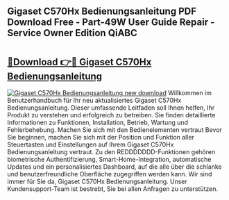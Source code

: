 ## Gigaset C570Hx Bedienungsanleitung PDF Download Free - Part-49W User Guide Repair - Service Owner Edition QiABC

# <h2><a href="http://df3643e.blite.top/?on=Gigaset+C570Hx+Bedienungsanleitung">🔗Download 👉🔴 Gigaset C570Hx Bedienungsanleitung</a></h2>

[![Gigaset C570Hx Bedienungsanleitung new download](https://i.imgur.com/lujVjoI.png)](http://df3643e.blite.top/?on=Gigaset+C570Hx+Bedienungsanleitung)
Willkommen im Benutzerhandbuch für Ihr neu aktualisiertes Gigaset C570Hx Bedienungsanleitung. Dieser umfassende Leitfaden soll Ihnen helfen, Ihr Produkt zu verstehen und erfolgreich zu betreiben. Sie finden detaillierte Informationen zu Funktionen, Installation, Betrieb, Wartung und Fehlerbehebung. Machen Sie sich mit den Bedienelementen vertraut Bevor Sie beginnen, machen Sie sich mit der Position und Funktion aller Steuertasten und Einstellungen auf Ihrem Gigaset C570Hx Bedienungsanleitung vertraut. Zu den REDDDDDDD-Funktionen gehören biometrische Authentifizierung, Smart-Home-Integration, automatische Updates und ein personalisiertes Dashboard, auf die alle über die schlanke und benutzerfreundliche Oberfläche zugegriffen werden kann. Wir sind immer für Sie da, Gigaset C570Hx Bedienungsanleitung. Unser Kundensupport-Team ist bestrebt, Sie bei allen Anfragen zu unterstützen.

